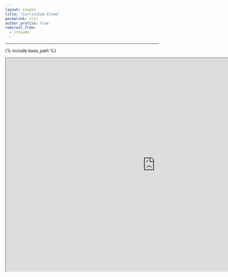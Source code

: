 ```yaml
---
layout: single
title: "Curriculum Vitae"
permalink: /cv/
author_profile: true
redirect_from:
  - /resume
---
```

---

{% include base_path %}

<iframe src="https://roga11.github.io/gabrielrodriguez.github.io/files/GRodriguezRondon_CV20230118.pdf" height = "700"
        width = "980"></iframe>
